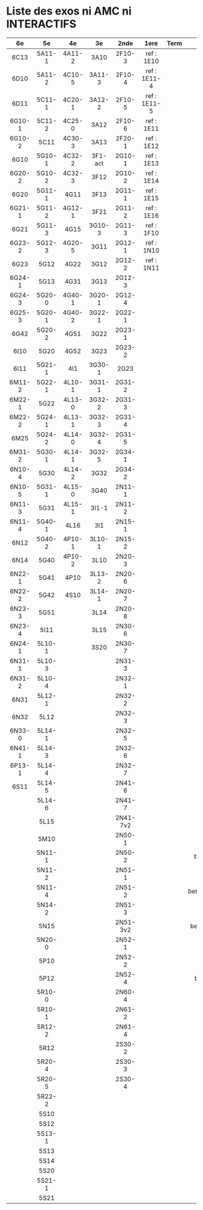 # Liste des exos ni AMC ni INTERACTIFS

|6e|5e|4e|3e|2nde|1ere|Term|Reste|
|:-:|:-:|:-:|:-:|:-:|:-:|:-:|:-:|
|6C13|5A11-1|4A11-2|3A10|2F10-3|ref : 1E10||MG32_3F13|
|6D10|5A11-2|4C10-5|3A11-3|2F10-4|ref : 1E11-4||CM020|
|6D11|5C11-1|4C20-1|3A12-2|2F10-5|ref : 1E11-5||CM021|
|6G10-1|5C11-2|4C25-0|3A12|2F10-6|ref : 1E11||ExC100|
|6G10-2|5C11|4C30-3|3A13|2F20-1|ref : 1E12||HPC100|
|6G10|5G10-1|4C32-2|3F1-act|2G10-1|ref : 1E13||PEA11-1|
|6G20-2|5G10-2|4C32-3|3F12|2G10-2|ref : 1E14||PEA11|
|6G20|5G11-1|4G11|3F13|2G11-1|ref : 1E15||PEA12|
|6G21-1|5G11-2|4G12-1|3F21|2G11-2|ref : 1E16||PEA13|
|6G21|5G11-3|4G15|3G10-3|2G11-3|ref : 1F10||PEG20|
|6G23-2|5G12-3|4G20-5|3G11|2G12-1|ref : 1N10||PEG21|
|6G23|5G12|4G22|3G12|2G12-2|ref : 1N11||PEG22|
|6G24-1|5G13|4G31|3G13|2G12-3|||PEG23|
|6G24-3|5G20-0|4G40-1|3G20-1|2G12-4|||PEG24|
|6G25-3|5G20-1|4G40-2|3G22-1|2G22-1|||P003|
|6G42|5G20-2|4G51|3G22|2G23-1|||P004|
|6I10|5G20|4G52|3G23|2G23-2|||P005|
|6I11|5G21-1|4I1|3G30-1|2G23|||P006|
|6M11-2|5G22-1|4L10-1|3G31-1|2G31-2|||P007|
|6M22-1|5G22|4L13-0|3G32-2|2G31-3|||P008|
|6M22-2|5G24-1|4L13-1|3G32-3|2G31-4|||P009|
|6M25|5G24-2|4L14-0|3G32-4|2G31-5|||P010|
|6M31-2|5G30-1|4L14-1|3G32-5|2G34-1|||P011|
|6N10-4|5G30|4L14-2|3G32|2G34-2|||P012|
|6N10-5|5G31-1|4L15-0|3G40|2N11-1|||P013|
|6N11-3|5G31|4L15-1|3I1-1|2N11-2|||P014|
|6N11-4|5G40-1|4L16|3I1|2N15-1|||beta2F31|
|6N12|5G40-2|4P10-1|3L10-1|2N15-2|||beta2N60-X1|
|6N14|5G40|4P10-2|3L10|2N20-3|||beta2N60-X2|
|6N22-1|5G41|4P10|3L13-2|2N20-6|||beta3F23|
|6N22-2|5G42|4S10|3L14-1|2N20-7|||beta3G15|
|6N23-3|5G51||3L14|2N20-8|||beta3G41|
|6N23-4|5I11||3L15|2N30-6|||beta3s21|
|6N24-1|5L10-1||3S20|2N30-7|||beta4C31|
|6N31-1|5L10-3|||2N31-3|||beta4G20-3|
|6N31-2|5L10-4|||2N32-1|||beta4G20-4|
|6N31|5L12-1|||2N32-2|||beta6C33-1|
|6N32|5L12|||2N32-3|||beta6test2|
|6N33-0|5L14-1|||2N32-5|||beta6test2021|
|6N41-1|5L14-3|||2N32-6|||betaAsymptotesObliques|
|6P13-1|5L14-4|||2N32-7|||betaEqCarreDansC|
|6S11|5L14-5|||2N41-6|||betaEqValAbs|
||5L14-6|||2N41-7|||betaEquationsLog|
||5L15|||2N41-7v2|||betaExo3d|
||5M10|||2N50-1|||betaExoSimpleMatthieu|
||5N11-1|||2N50-2|||betaModele10_simple_question-reponse|
||5N11-2|||2N51-1|||betaModele11_parametrable|
||5N11-4|||2N51-2|||betaModele20_plusieurs_types_de_questions|
||5N14-2|||2N51-3|||betaModele21_parametrables|
||5N15|||2N51-3v2|||betaModele30_constructions_géométriques|
||5N20-0|||2N52-1|||betaModele31_parametrables|
||5P10|||2N52-2|||betaModele40_tableau_proportionnalite|
||5P12|||2N52-4|||betaModele41_tableau_signes_variations|
||5R10-0|||2N60-4|||betaProbaAouB|
||5R10-1|||2N61-2|||betaProbabilites|
||5R12-2|||2N61-4|||betaPuissances|
||5R12|||2S30-2|||betaSpline|
||5R20-4|||2S30-3|||betaSys2x2CombLin|
||5R20-5|||2S30-4|||betaTracerParabole|
||5R22-2||||||betarotation3d|
||5S10||||||moule_a_exo_mathalea|
||5S12||||||moule_a_exo_mathalea2d|
||5S13-1||||||c3C10-2|
||5S13||||||c3I11|
||5S14||||||c3N10|
||5S20||||||c3N23|
||5S21-1||||||can6I01|
||5S21|||||||
